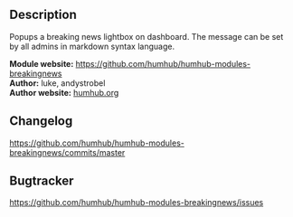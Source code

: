 ## Description

Popups a breaking news lightbox on dashboard. The message can be set by all admins
in markdown syntax language.

__Module website:__ <https://github.com/humhub/humhub-modules-breakingnews>    
__Author:__ luke, andystrobel  
__Author website:__ [humhub.org](http://humhub.org)  

## Changelog

<https://github.com/humhub/humhub-modules-breakingnews/commits/master>

## Bugtracker

<https://github.com/humhub/humhub-modules-breakingnews/issues>
